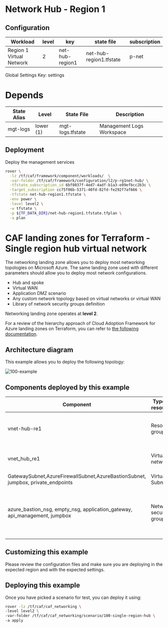 # Network Hub - Region 1


## Configuration

|Workload|level|key|state file|subscription|
|---|---|---|---|---|
|Region 1 Virtual Network|2|net-hub-region1|net-hub-region1.tfstate|p-net|

Global Settings Key: settings

# Depends

|State Alias | Level |  State File | Description
|---|---|---|---|
|mgt-logs  |lower (1) |mgt-logs.tfstate| Management Logs Workspace 


## Deployment

Deploy the management services

```bash
rover \
  -lz /tf/caf/framework/component/workloads/  \
  -var-folder /tf/caf/framework/configuration/l2/p-rg1net-hub/ \
  -tfstate_subscription_id 6bf8037f-4ed7-4adf-b1a3-e09efbcc2b3c \
  -target_subscription cc75f06b-5371-40fd-82fd-fe292f7af666 \
  -tfstate net-hub-region1.tfstate \
  -env power \
  -level level2 \
  -w tfstate \
  -p ${TF_DATA_DIR}/net-hub-region1.tfstate.tfplan \
  -a plan
```


# CAF landing zones for Terraform - Single region hub virtual network

The networking landing zone allows you to deploy most networking topologies on Microsoft Azure. The same landing zone used with different parameters should allow you to deploy most network configurations.

* Hub and spoke
* Virtual WAN
* Application DMZ scenario
* Any custom network topology based on virtual networks or virtual WAN
* Library of network security groups definition

Networking landing zone operates at **level 2**.

For a review of the hierarchy approach of Cloud Adoption Framework for Azure landing zones on Terraform, you can refer to [the following documentation](../../../../documentation/code_architecture/hierarchy.md).

## Architecture diagram

This example allows you to deploy the following topology:

![100-example](../../documentation/img/100-single-region-hub.png)


## Components deployed by this example

| Component                                                                        | Type of resource        | Purpose                                                          |
|----------------------------------------------------------------------------------|-------------------------|------------------------------------------------------------------|
| vnet-hub-re1                                                                     | Resource group          | resource group to host the virtual network                       |
| vnet_hub_re1                                                                     | Virtual network         | virtual network used as a hub                                    |
| GatewaySubnet,AzureFirewallSubnet,AzureBastionSubnet, jumpbox, private_endpoints | Virtual Subnets         | virtual subnets                                                  |
| azure_bastion_nsg, empty_nsg, application_gateway, api_management, jumpbox       | Network security groups | network security groups that can be attached to virtual subnets. |


## Customizing this example

Please review the configuration files and make sure you are deploying in the expected region and with the expected settings.

## Deploying this example

Once you have picked a scenario for test, you can deploy it using:

```bash
rover -lz /tf/caf/caf_networking \
-level level2 \
-var-folder /tf/caf/caf_networking/scenario/100-single-region-hub \
-a apply
```
